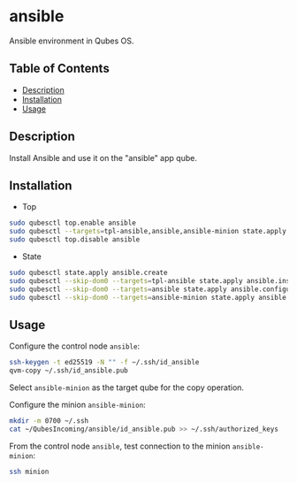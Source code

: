 # ansible

Ansible environment in Qubes OS.

## Table of Contents

* [Description](#description)
* [Installation](#installation)
* [Usage](#usage)

## Description

Install Ansible and use it on the "ansible" app qube.

## Installation

- Top
```sh
sudo qubesctl top.enable ansible
sudo qubesctl --targets=tpl-ansible,ansible,ansible-minion state.apply
sudo qubesctl top.disable ansible
```

- State
<!-- pkg:begin:post-install -->
```sh
sudo qubesctl state.apply ansible.create
sudo qubesctl --skip-dom0 --targets=tpl-ansible state.apply ansible.install
sudo qubesctl --skip-dom0 --targets=ansible state.apply ansible.configure
sudo qubesctl --skip-dom0 --targets=ansible-minion state.apply ansible.configure-minion
```
<!-- pkg:end:post-install -->

## Usage

Configure the control node `ansible`:
```sh
ssh-keygen -t ed25519 -N "" -f ~/.ssh/id_ansible
qvm-copy ~/.ssh/id_ansible.pub
```
Select `ansible-minion` as the target qube for the copy operation.

Configure the minion `ansible-minion`:
```sh
mkdir -m 0700 ~/.ssh
cat ~/QubesIncoming/ansible/id_ansible.pub >> ~/.ssh/authorized_keys
```

From the control node `ansible`, test connection to the minion
`ansible-minion`:
```sh
ssh minion
```
